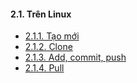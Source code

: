 #### 2.1. Trên Linux
  - [2.1.1. Tạo mới](git-taomoi.md)
  - [2.1.2. Clone](git-clone.md)
  - [2.1.3. Add, commit, push](git-addcmpush.md)
  - [2.1.4. Pull](git-pull.md)